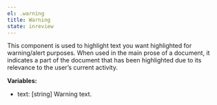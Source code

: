 ```yaml
---
el: .warning
title: Warning
state: inreview
---
```

This component is used to highlight text you want highlighted for warning/alert purposes. When used in the main prose of a document, it indicates a part of the document that has been highlighted due to its relevance to the user’s current activity.

__Variables:__
* text: [string] Warning text.
